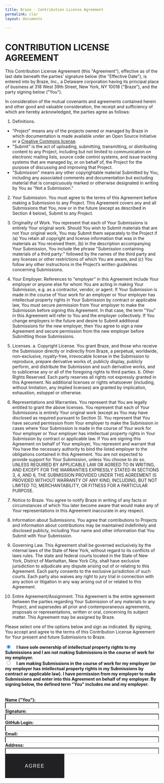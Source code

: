 ```yaml
---
title: Braze - Contribution License Agreement
permalink: cla/
layout: documents

---
```

# CONTRIBUTION LICENSE AGREEMENT

This Contribution License Agreement (this "Agreement"), effective as of the last date beneath the parties’ signature below (the "Effective Date"), is entered into by Braze, Inc., a Delaware corporation having its principal place of business at 318 West 39th Street, New York, NY 10018 ("Braze"), and the party signing below ("You").

In consideration of the mutual covenants and agreements contained herein and other good and valuable consideration, the receipt and sufficiency of which are hereby acknowledged, the parties agree as follows:

1. Definitions.
  * "Project" means any of the projects owned or managed by Braze in which documentation is made available under an Open Source Initiative or a [Creative Commons license](https://creativecommons.org/licenses).
  * "Submit" is the act of uploading, submitting, transmitting, or distributing content to any Project, including but not limited to communication on electronic mailing lists, source code control systems, and issue tracking systems that are managed by, or on behalf of, the Project for the purpose of discussing and improving that Project.
  * "Submission" means any other copyrightable material Submitted by You, including any associated comments and documentation but excluding material that is conspicuously marked or otherwise designated in writing by You as "Not a Submission."

2. Your Submission. You must agree to the terms of this Agreement before making a Submission to any Project. This Agreement covers any and all Submissions that You, now or in the future (except as described in Section 4 below), Submit to any Project.

3. Originality of Work. You represent that each of Your Submissions is entirely Your original work. Should You wish to Submit materials that are not Your original work, You may Submit them separately to the Project if (a) You retain all copyright and license information that was in the materials as You received them, (b) in the description accompanying Your Submission, You include the phrase "Submission containing materials of a third party:" followed by the names of the third party and any licenses or other restrictions of which You are aware, and (c) You follow any other instructions in the Project’s written guidelines concerning Submissions.

4. Your Employer. References to "employer" in this Agreement include Your employer or anyone else for whom You are acting in making Your Submission, e.g. as a contractor, vendor, or agent. If Your Submission is made in the course of Your work for an employer or Your employer has intellectual property rights in Your Submission by contract or applicable law, You must secure permission from Your employer to make the Submission before signing this Agreement. In that case, the term "You" in this Agreement will refer to You and the employer collectively. If You change employers in the future and desire to Submit additional Submissions for the new employer, then You agree to sign a new Agreement and secure permission from the new employer before Submitting those Submissions.

5. Licenses.
a. Copyright License. You grant Braze, and those who receive the Submission directly or indirectly from Braze, a perpetual, worldwide, non-exclusive, royalty-free, irrevocable license in the Submission to reproduce, prepare derivative works of, publicly display, publicly perform, and distribute the Submission and such derivative works, and to sublicense any or all of the foregoing rights to third parties.
b. Other Rights Reserved. Each party reserves all rights not expressly granted in this Agreement. No additional licenses or rights whatsoever (including, without limitation, any implied licenses) are granted by implication, exhaustion, estoppel or otherwise.

6. Representations and Warranties. You represent that You are legally entitled to grant the above licenses. You represent that each of Your Submissions is entirely Your original work (except as You may have disclosed as required pursuant to Section 3). You represent that You have secured permission from Your employer to make the Submission in cases where Your Submission is made in the course of Your work for Your employer or Your employer has intellectual property rights in Your Submission by contract or applicable law. If You are signing this Agreement on behalf of Your employer, You represent and warrant that You have the necessary authority to bind the listed employer to the obligations contained in this Agreement. You are not expected to provide support for Your Submission, unless You choose to do so. UNLESS REQUIRED BY APPLICABLE LAW OR AGREED TO IN WRITING, AND EXCEPT FOR THE WARRANTIES EXPRESSLY STATED IN SECTIONS 3, 4, AND 6, THE SUBMISSION PROVIDED UNDER THIS AGREEMENT IS PROVIDED WITHOUT WARRANTY OF ANY KIND, INCLUDING, BUT NOT LIMITED TO, MERCHANTABILITY, OR FITNESS FOR A PARTICULAR PURPOSE.

7. Notice to Braze. You agree to notify Braze in writing of any facts or circumstances of which You later become aware that would make any of Your representations in this Agreement inaccurate in any respect.

8. Information about Submissions. You agree that contributions to Projects and information about contributions may be maintained indefinitely and disclosed publicly, including Your name and other information that You Submit with Your Submission.

9. Governing Law. This Agreement shall be governed exclusively by the internal laws of the State of New York, without regard to its conflicts of laws rules. The state and federal courts located in the State of New York, District of Manhattan, New York City, shall have exclusive jurisdiction to adjudicate any dispute arising out of or relating to this Agreement. Each party consents to the exclusive jurisdiction of such courts. Each party also waives any right to jury trial in connection with any action or litigation in any way arising out of or related to this Agreement.

10. Entire Agreement/Assignment. This Agreement is the entire agreement between the parties regarding Your Submission of any materials to any Project, and supersedes all prior and contemporaneous agreements, proposals or representations, written or oral, concerning its subject matter.  This Agreement may be assigned by Braze.

Please select one of the options below and sign as indicated. By signing, You accept and agree to the terms of this Contribution License Agreement for Your present and future Submissions to Braze.



<div id="cla_form_div">
<form id="cla_form" >
<input type="radio" name="type" value="personal" id="type_personal" checked="checked" /> <label for="type_personal">I have sole ownership of intellectual property rights to my Submissions and I am not making Submissions in the course of work for my employer. </label><br />
<input type="radio" name="type" value="employer" id="type_employer" /> <label for="type_employer" >I am making Submissions in the course of work for my employer (or my employer has intellectual property rights in my Submissions by contract or applicable law). I have permission from my employer to make Submissions and enter into this Agreement on behalf of my employer. By signing below, the defined term "You" includes me and my employer. </label><br />
<br /><br />
<label for="input_name"> Name ("You"):</label> <input type="text" value="" name="name" id="input_name" class="form-control"  /> <br />
<label for="input_signature"> Signature:</label> <input type="text" value="" name="signature" id="input_signature" class="form-control" /> <br />
<label for="input_username"> GitHub Login:</label> <input type="text" value="" name="username" id="input_username" class="form-control" /> <br />
<label for="input_email"> Email:</label> <input type="email" value="" name="email" id="input_email" class="form-control" /> <br />
<label for="input_address"> Address:</label> <input type="text" value="" name="address" id="input_address" class="form-control" /> <br />

<span id="company_span">
<label for="input_company_name"> Company Name:</label> <input type="text" value="" name="company_name" id="input_company_name" class="form-control" /> <br />
<label for="input_by"> By:</label> <input type="text" value="" name="by" id="input_by" class="form-control"  /> <br />
<label for="input_title">Title:</label> <input type="text" value="" name="title" id="input_title" class="form-control"  /> <br />
</span>
<button type="submit" name="Agree" value="Agree" class="btn btn-black" id="cla_agree" role="button"> Agree </button>
</form>
</div>
<div id="cla_thankyou" style="display:none;"><div class="row"><div class="col" id="cla_thankyou_msg"></div></div></div>

<style type="text/css">
#cla_form input[type='radio']{
  display: inline-block;
  margin-right: 15px;
}
#cla_form label {
  display: inline;
}


#cla_form input[type='text'],#cla_form input[type='email'] ,#cla_form input[type='date']  {
  border-bottom: 1px solid #ccc !important;
  width: 100%;
}
#cla_form  label {
 font-weight: bold;
}


.btn, input[type=submit] {
  display: inline-block;
  vertical-align: middle;
  font: inherit;
  text-align: center;
  margin: 0;
  cursor: pointer;
  font-size: 14px;
  font-size: 1rem;
  line-height: 1.4;
  font-family: Sailec W00 Bold, Arial, sans-serif;
  text-transform: uppercase;
  padding: 1.14286rem 2.85714rem;
  border-radius: 0;
  letter-spacing: .10714rem;
  white-space: normal;
  border: 2px solid #212123 !important;
  color: #212123;
  background-color: transparent;
  position: relative;
  z-index: 1;
  overflow: hidden;
  transition: color .3s cubic-bezier(.5, 0, .1, 1), border-color .3s cubic-bezier(.5, 0, .1, 1);
  will-change: color, border-color
}

@media (min-width:36em) {
  .btn, input[type=submit] {
    padding: 1.64286rem 3.92857rem
  }
}

.btn:before, input[type=submit]:before {
  content: "";
  position: absolute;
  top: 0;
  left: 0;
  z-index: -1;
  height: 100%;
  background-color: #212123;
  transform-origin: top right;
  width: 100%;
  transform: translate3d(-101%, 0, 0);
  transition: transform .3s cubic-bezier(.5, 0, .1, 1);
  will-change: transform
}

.btn:focus, .btn:hover, input[type=submit]:focus, input[type=submit]:hover {
  color: #fff
}

.btn:focus:before, .btn:hover:before, input[type=submit]:focus:before, input[type=submit]:hover:before {
  transform: translateZ(0)
}

.btn-black, input[type=submit] {
  color: #fff
}

.btn-black:before, input[type=submit]:before {
  background-color: #fff
}

.btn-black:after, input[type=submit]:after {
  content: "";
  position: absolute;
  top: 0;
  left: 0;
  z-index: -2;
  height: 100%;
  width: 100%;
  background-color: #212123
}

.btn-black:focus, .btn-black:hover, input[type=submit]:focus, input[type=submit]:hover {
  color: #212123
}

.btn-small {
  padding: 1.07143rem 1.78571rem !important
}
#company_span {
  display: none;
}
</style>
<script type="text/javascript">
  $(document).ready(function() {
    var sub_url = '{{ site.cla_url }}'
    var sub_key = 'N3cTZyz2ecLrAWfBJOzwJHOv47KD0PBX'
    $('#cla_form').submit(function(e) {
      var mform = $(this);
      e.preventDefault();
      $('#cla_form_div').hide();
      var url = sub_url;

      var jqxhr = $.ajax({
        url: url,
        method: "POST",
        data: 'synckey=' + sub_key + '&' + mform.serialize()
      }).done(function(r) {
        $('#cla_thankyou').fadeIn("slow");
        if (r['result'] == 'success') {
          $('#cla_thankyou_msg').html('<h3>Thanks for agreeing to the CLA.</h3>');
        }
        else {
          $('#cla_thankyou_msg').html('<h3>Sorry an error has occur.</h3>');
          $('#cla_form_div').fadeIn("slow");
        }
      });
    });


    $("input[name='type']").click(function(e) {
      var $this = $(this);
      if ($this.val() === 'personal') {
        $('#company_span').hide();
      }
      else {
        $('#company_span').show();
      }
    });
    $("#type_personal").trigger('click')
  });
</script>
